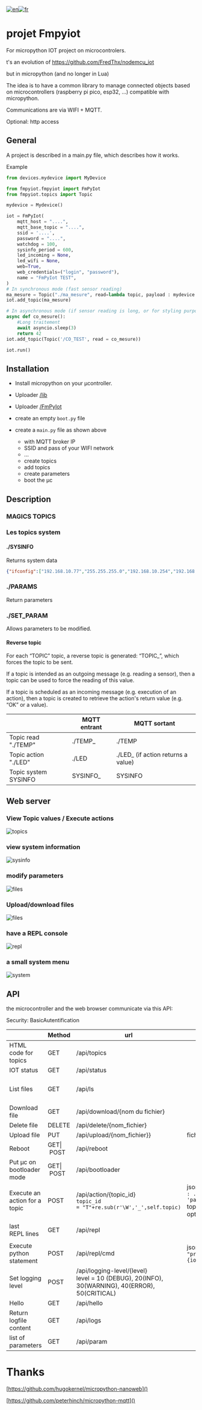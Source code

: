[![en](https://img.shields.io/badge/lang-en-red.svg)](https://github.com/FredThx/FmPyIOT/blob/master/readme.md)[![fr](https://img.shields.io/badge/lang-fr-blue.svg)](https://github.com/FredThx/FmPyIOT/blob/master/readme_FR.md)

# projet Fmpyiot

For micropython IOT project on microcontrolers.

t's an evolution of https://github.com/FredThx/nodemcu_iot

but in micropython (and no longer in Lua)

The idea is to have a common library to manage connected objects based on microcontrollers (raspberry pi pico, esp32, ...) compatible with micropython.

Communications are via WIFI + MQTT.

Optional: http access

## General

A project is described in a main.py file, which describes how it works.

Example

```python
from devices.mydevice import MyDevice

from fmpyiot.fmpyiot import FmPyIot
from fmpyiot.topics import Topic

mydevice = Mydevice()

iot = FmPyIot(  
    mqtt_host = "....",
    mqtt_base_topic = "....",
    ssid = '....',
    password = "....",
    watchdog = 100,
    sysinfo_period = 600,
    led_incoming = None,
    led_wifi = None,
    web=True,
    web_credentials=("login", "password"),
    name = "FmPyIot TEST",
)
# In synchronous mode (fast sensor reading)
ma_mesure = Topic("./ma_mesure", read=lambda topic, payload : mydevice.read(), send_period=60)
iot.add_topic(ma_mesure)

# In asynchronous mode (if sensor reading is long, or for styling purposes)
async def co_mesure():
    #Long traitement
    await asyncio.sleep(3)
    return 42
iot.add_topic(Topic('/CO_TEST', read = co_mesure))

iot.run()
```

## Installation

- Install micropython on your µcontroller.
- Uploader [/lib]()
- Uploader [/FmPyIot]()
- create an empty ``boot.py`` file
- create a ``main.py`` file as shown above

  - with MQTT broker IP
  - SSID and pass of your WIFI network
  - ...
  - create topics
  - add topics
  - create parameters
  - boot the µc

## Description

### MAGICS TOPICS

### Les topics system

#### ./SYSINFO

Returns system data

```json
{"ifconfig":["192.168.10.77","255.255.255.0","192.168.10.254","192.168.10.169"],"uname":["rp2","rp2","1.21.0","v1.21.0 on 2023-10-06 (GNU 13.2.0 MinSizeRel)","Raspberry Pi Pico W with RP2040"],"mac":"28:cd:c1:0f:4d:81","wifi":{"ssid":"WIFI_THOME2","channel":3,"txpower":31},"mem_free":119504,"mem_alloc":57776,"statvfs":[4096,4096,212,118,118,0,0,0,0,255]}
```

### ./PARAMS

Return parameters

### ./SET_PARAM

Allows parameters to be modified.

#### Reverse topic

For each “TOPIC” topic, a reverse topic is generated: “TOPIC_”, which forces the topic to be sent.

If a topic is intended as an outgoing message (e.g. reading a sensor), then a topic can be used to force the reading of this value.

If a topic is scheduled as an incoming message (e.g. execution of an action), then a topic is created to retrieve the action's return value (e.g. “OK” or a value).

|                      | MQTT entrant | MQTT sortant                       |
| -------------------- | ------------ | ---------------------------------- |
| Topic read "./TEMP"  | ./TEMP_      | ./TEMP                             |
| Topic action "./LED" | ./LED        | ./LED_ (if action returns a value) |
| Topic system SYSINFO | SYSINFO_     | SYSINFO                            |

## Web server

### View Topic values / Execute actions

![topics](image/readme/topics.png)

### view system information

![sysinfo](image/readme/sysinfo.png)

### modify parameters

![files](image/readme/params.png)

### Upload/download files

![files](image/readme/files.png)

### have a REPL console

![repl](image/readme/repl.png)

### a small system menu

![system](image/readme/system.png)

## API

the microcontroller and the web browser communicate via this API:

Security: BasicAutentification

|                               | Method          | url                                                                                                | params                                                                     | output                                                |
| ----------------------------- | --------------- | -------------------------------------------------------------------------------------------------- | -------------------------------------------------------------------------- | ----------------------------------------------------- |
| HTML code for topics          | GET             | /api/topics                                                                                        |                                                                            | code HTML de la page topics                           |
| IOT status                    | GET             | /api/status                                                                                        |                                                                            | json de sysinfo                                       |
| List files                    | GET             | /api/ls                                                                                            |                                                                            | json:``json {'files' : ['main.py', 'boot.py', ....}`` |
| Download file                 | GET             | /api/download/{nom du fichier}                                                                     |                                                                            |                                                       |
| Delete file                   | DELETE          | /api/delete/{nom_fichier}                                                                          |                                                                            | 200, OK                                               |
| Upload file                   | PUT             | /api/upload/{nom_fichier}}                                                                         | fichier binary                                                             | 201, Created                                          |
| Reboot                        | GET&#124; POST | /api/reboot                                                                                        |                                                                            | 200, Ok                                               |
| Put µc on bootloader mode    | GET&#124; POST | /api/bootloader                                                                                    |                                                                            | 200, Ok                                               |
| Execute an action for a topic | POST            | /api/action/{topic_id}<br />``topic_id = "T"+re.sub(r'\W','_',self.topic)``                       | json:``json {'topic' : ..., 'payload':...}``<br />topic is often optional | 200,OK                                                |
| last REPL lines              | GET             | /api/repl                                                                                          |                                                                            | json:``json {"repl" : ['...', '...', ...]}``          |
| Execute python statement      | POST            | /api/repl/cmd                                                                                      | json:``json {"cmd" : "print(f'Hello {iot.name}')"}``                       | json:``json {"rep": ""}``                            |
| Set logging level             | POST            | /api/logging-level/{level}<br />level = 10 (DEBUG), 20(INFO), 30(WARNING), 40(ERROR), 50(CRITICAL) |                                                                            | 200, OK                                               |
| Hello                         | GET             | /api/hello                                                                                         |                                                                            | "FmPyIOT"""                                           |
| Return logfile content        | GET             | /api/logs                                                                                          |                                                                            |                                                       |
| list of parameters            | GET             | /api/param                                                                                         |                                                                            |                                                       |

# Thanks

[https://github.com/hugokernel/micropython-nanoweb]()

[https://github.com/peterhinch/micropython-mqtt]()
